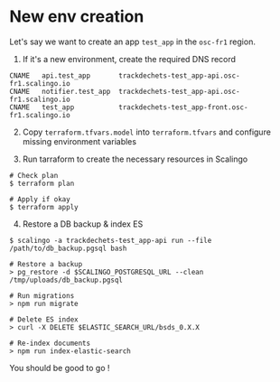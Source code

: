 # New env creation

Let's say we want to create an app `test_app` in the `osc-fr1` region.

1. If it's a new environment, create the required DNS record

```
CNAME	api.test_app       trackdechets-test_app-api.osc-fr1.scalingo.io
CNAME	notifier.test_app  trackdechets-test_app-api.osc-fr1.scalingo.io
CNAME	test_app           trackdechets-test_app-front.osc-fr1.scalingo.io
```

2. Copy `terraform.tfvars.model` into `terraform.tfvars` and configure missing environment variables

3. Run tarraform to create the necessary resources in Scalingo

```
# Check plan
$ terraform plan

# Apply if okay
$ terraform apply
```

4. Restore a DB backup & index ES

```
$ scalingo -a trackdechets-test_app-api run --file /path/to/db_backup.pgsql bash

# Restore a backup
> pg_restore -d $SCALINGO_POSTGRESQL_URL --clean /tmp/uploads/db_backup.pgsql

# Run migrations
> npm run migrate

# Delete ES index
> curl -X DELETE $ELASTIC_SEARCH_URL/bsds_0.X.X

# Re-index documents
> npm run index-elastic-search
```

You should be good to go !